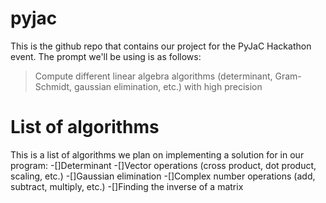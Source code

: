 # pyjac

This is the github repo that contains our project for the PyJaC Hackathon event. The prompt we'll be using is as follows:
> Compute different linear algebra algorithms (determinant, Gram-Schmidt, gaussian elimination, etc.) with high precision

# List of algorithms

This is a list of algorithms we plan on implementing a solution for in our program:
-[]Determinant
-[]Vector operations (cross product, dot product, scaling, etc.)
-[]Gaussian elimination
-[]Complex number operations (add, subtract, multiply, etc.)
-[]Finding the inverse of a matrix
